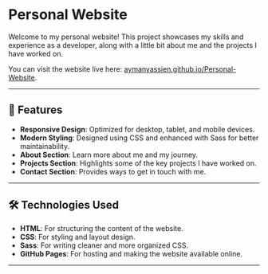 # Personal Website

Welcome to my personal website! This project showcases my skills and experience as a developer, along with a little bit about me and the projects I have worked on.

You can visit the website live here: [aymanyassien.github.io/Personal-Website](https://aymanyassien.github.io/Personal-Website).

---

## 🌟 Features

- **Responsive Design**: Optimized for desktop, tablet, and mobile devices.
- **Modern Styling**: Designed using CSS and enhanced with Sass for better maintainability.
- **About Section**: Learn more about me and my journey.
- **Projects Section**: Highlights some of the key projects I have worked on.
- **Contact Section**: Provides ways to get in touch with me.

---

## 🛠️ Technologies Used

- **HTML**: For structuring the content of the website.
- **CSS**: For styling and layout design.
- **Sass**: For writing cleaner and more organized CSS.
- **GitHub Pages**: For hosting and making the website available online.

---


